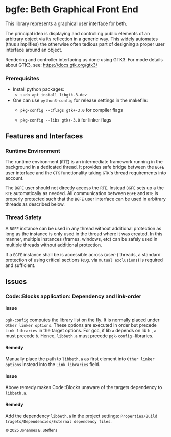 # bgfe: Beth Graphical Front End

This library represents a graphical user interface for beth.

The principal idea is displaying and controlling public elements of an arbitrary object via its reflection in a generic way. This widely automates (thus simplifies) the otherwise often tedious part of designing a proper user interface around an object.

Rendering and controller interfacing us done using GTK3. For mode details about GTK3, see: https://docs.gtk.org/gtk3/

### Prerequisites

- Install python packages:
  - `sudo apt install libgtk-3-dev`
- One can use `python3-config` for release settings in the makefile:
  - `pkg-config --cflags gtk+-3.0`  for compiler flags
    
  - `pkg-config --libs gtk+-3.0` for linker flags

## Features and Interfaces

### Runtime Environment

The runtime environment (`RTE`) is an intermediate framework running in the background in a dedicated thread. It provides safe bridge between the `BGFE` user interface and the `GTK` functionality taking `GTK`'s thread requirements into account.

The `BGFE` user should not directly access the `RTE`. Instead `BGFE` sets up a the `RTE` automatically as needed. All communication between `BGFE` and `RTE` is properly protected such that the `BGFE` user interface can be used in arbitrary threads as described below.

### Thread Safety

A `BGFE` instance can be used in any thread without additional protection as long as the instance is only used in the thread where it was created. In this manner, multiple instances (frames, windows, etc) can be safely used in multiple threads without additional protection. 

If a `BGFE` instance shall be is accessible across (user-) threads, a standard protection of using critical sections (e.g. via `mutual exclusions`)  is required and sufficient.



## Issues

### Code::Blocks application: Dependency and link-order

#### Issue 

`pgk-config` computes the library list on the fly. It is normally placed under `Other linker options`. These options are executed in order but precede `Link libraries` in the target options. For gcc, if lib `a` depends on lib `b` , `a` must precede `b`. Hence, `libbeth.a` must precede `pgk-config` -libraries. 

#### Remedy
Manually place the path to `libbeth.a` as first element into `Other linker options` instead into the `Link libraries` field.

#### Issue 
Above remedy makes Code::Blocks unaware of the targets dependency to `libbeth.a`. 

#### Remedy
Add the dependency `libbeth.a` in the project settings: `Properties/Build tragets/Dependencies/External dependency files`.


<sub>&copy; 2025 Johannes B. Steffens</sub>
